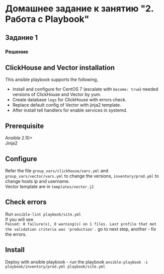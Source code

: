 # Домашнее задание к занятию "2. Работа с Playbook"

## Задание 1
### Решение
## ClickHouse and Vector installation

This ansible playbook supports the following,

- Install and configure for CentOS 7 (escalate with `become: true`) needed versions of ClickHouse and Vector by yum.
- Create database `logs` for ClickHouse with errors check.
- Replace default config of Vector with jinja2 template.
- After install tell handlers for enable services in systemd.

## Prerequisite

Ansible 2.10+\
Jinja2

## Configure
Refer the file `group_vars/clickhouse/vars.yml` and `group_vars/vector/vars.yml` to change the versions,
`inventory/prod.yml` to change hosts ip and username.\
Vector template are in `templates/vector.j2`
## Check errors
Run `ansible-lint playbook/site.yml`\
If you will see\
```Passed: 0 failure(s), 0 warning(s) on 1 files. Last profile that met the validation criteria was 'production'.``` go to next step, another - fix the errors.
## Install
Deploy with ansible playbook - run the playbook
`ansible-playbook -i playbook/inventory/prod.yml playbook/site.yml`